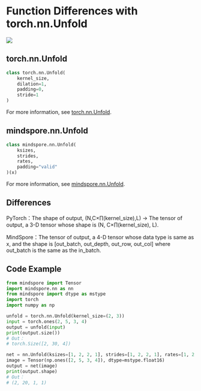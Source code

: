 # Function Differences with torch.nn.Unfold

<a href="https://gitee.com/mindspore/docs/blob/r1.7/docs/mindspore/source_en/note/api_mapping/pytorch_diff/Unfold.md" target="_blank"><img src="https://mindspore-website.obs.cn-north-4.myhuaweicloud.com/website-images/r1.7/resource/_static/logo_source_en.png"></a>

## torch.nn.Unfold

```python
class torch.nn.Unfold(
    kernel_size,
    dilation=1,
    padding=0,
    stride=1
)
```

For more information, see [torch.nn.Unfold](https://pytorch.org/docs/1.5.0/nn.html#torch.nn.Unfold).

## mindspore.nn.Unfold

```python
class mindspore.nn.Unfold(
    ksizes,
    strides,
    rates,
    padding="valid"
)(x)
```

For more information, see [mindspore.nn.Unfold](https://mindspore.cn/docs/en/r1.7/api_python/nn/mindspore.nn.Unfold.html#mindspore.nn.Unfold).

## Differences

PyTorch：The shape of output, (N,C×∏(kernel_size),L) -> The tensor of output, a 3-D tensor whose shape is (N, C×∏(kernel_size), L).

MindSpore：The tensor of output, a 4-D tensor whose data type is same as x, and the shape is [out_batch, out_depth, out_row, out_col]
where out_batch is the same as the in_batch.

## Code Example

```python
from mindspore import Tensor
import mindspore.nn as nn
from mindspore import dtype as mstype
import torch
import numpy as np

unfold = torch.nn.Unfold(kernel_size=(2, 3))
input = torch.ones(2, 5, 3, 4)
output = unfold(input)
print(output.size())
# Out：
# torch.Size([2, 30, 4])

net = nn.Unfold(ksizes=[1, 2, 2, 1], strides=[1, 2, 2, 1], rates=[1, 2, 2, 1])
image = Tensor(np.ones([2, 5, 3, 4]), dtype=mstype.float16)
output = net(image)
print(output.shape)
# Out：
# (2, 20, 1, 1)
```